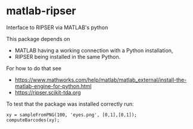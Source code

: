 # matlab-ripser
Interface to RIPSER via MATLAB's python

This package depends on

  - MATLAB having a working connection with a Python installation,
  - RIPSER being installed in the same Python.

For how to do that see
  - https://www.mathworks.com/help/matlab/matlab_external/install-the-matlab-engine-for-python.html
  - https://ripser.scikit-tda.org

To test that the package was installed correctly run:

```
xy = sampleFromPNG(100, 'eyes.png', [0,1],[0,1]);
computeBarcodes(xy);
```
